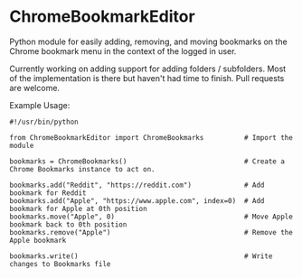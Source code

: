 # ChromeBookmarkEditor
Python module for easily adding, removing, and moving bookmarks on the Chrome bookmark menu in the context of the logged in user.

Currently working on adding support for adding folders / subfolders. Most of the implementation is there but haven't had time to finish. Pull requests are welcome.

Example Usage:
```
#!/usr/bin/python

from ChromeBookmarkEditor import ChromeBookmarks          # Import the module

bookmarks = ChromeBookmarks()                             # Create a Chrome Bookmarks instance to act on.

bookmarks.add("Reddit", "https://reddit.com")             # Add bookmark for Reddit
bookmarks.add("Apple", "https://www.apple.com", index=0)  # Add bookmark for Apple at 0th position
bookmarks.move("Apple", 0)                                # Move Apple bookmark back to 0th position
bookmarks.remove("Apple")                                 # Remove the Apple bookmark

bookmarks.write()                                         # Write changes to Bookmarks file

```
